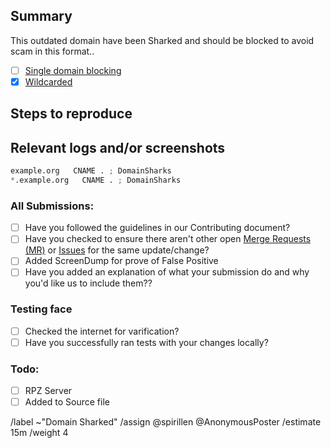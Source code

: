 ## Summary

<!-- Summarize the reason encountered concisely, and keep any domains in 
back ticks `(`)` -->

This outdated domain have been Sharked and should be blocked to avoid 
scam in this format..

- [ ] [Single domain blocking](source/sharked-domains/domains.list)
- [X] [Wildcarded](source/sharked-domains/wildcard.list)

## Steps to reproduce

<!-- How one can reproduce the issue - this is very important -->



## Relevant logs and/or screenshots
<!-- Paste any relevant logs - please use code blocks (```) to format 
console output, logs, and code as it's very hard to read otherwise. -->
<!-- required -->


```python
example.org   CNAME . ; DomainSharks 
*.example.org   CNAME . ; DomainSharks 
```

### All Submissions:
- [ ] Have you followed the guidelines in our Contributing document?
- [ ] Have you checked to ensure there aren't other open
	[Merge Requests (MR)](../merge_requests) or [Issues](../issues) for
	the same update/change?
- [ ] Added ScreenDump for prove of False Positive
- [ ] Have you added an explanation of what your submission do and why
	you'd like us to include them??

### Testing face
- [ ] Checked the internet for varification?
- [ ] Have you successfully ran tests with your changes locally?

### Todo:
- [ ] RPZ Server
- [ ] Added to Source file

/label ~"Domain Sharked" 
/assign @spirillen @AnonymousPoster
/estimate 15m
/weight 4
